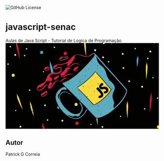 ![GitHub License](https://img.shields.io/github/license/PatrickHeiisen/javascript-senac?style=plastic)

# javascript-senac
Aulas de Java Script - Tutorial de Logica de Programação
![JavaScript](https://raw.githubusercontent.com/PatrickHeiisen/javascript-senac/297409133127f3bfa2bfd839fbd794ed66c059be/java.jpg)
## Autor
Patrick G Correia
